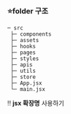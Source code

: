### ⭐folder 구조
```
─ src
 ├─ components
 ├─ assets 
 ├─ hooks
 ├─ pages
 ├─ styles
 ├─ apis
 ├─ utils
 ├─ store
 ├─ App.jsx
 └─ main.jsx
```
‼️ **jsx 확장명** 사용하기
